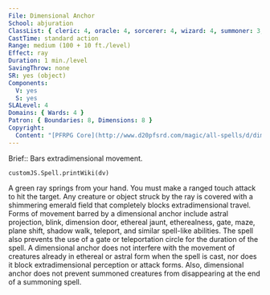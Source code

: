```yaml
---
File: Dimensional Anchor
School: abjuration
ClassList: { cleric: 4, oracle: 4, sorcerer: 4, wizard: 4, summoner: 3, inquisitor: 3, occultist: 4, psychic: 4, spiritualist: 4, unchained summoner: 4, medium: 3 }
CastTime: standard action
Range: medium (100 + 10 ft./level)
Effect: ray
Duration: 1 min./level
SavingThrow: none
SR: yes (object)
Components:
  V: yes
  S: yes
SLALevel: 4
Domains: { Wards: 4 }
Patron: { Boundaries: 8, Dimensions: 8 }
Copyright:
  Content: "[PFRPG Core](http://www.d20pfsrd.com/magic/all-spells/d/dimensional-anchor)"
---
```

Brief:: Bars extradimensional movement.

```dataviewjs
customJS.Spell.printWiki(dv)
```

A green ray springs from your hand. You must make a ranged touch attack to hit the target. Any creature or object struck by the ray is covered with a shimmering emerald field that completely blocks extradimensional travel. Forms of movement barred by a dimensional anchor include astral projection, blink, dimension door, ethereal jaunt, etherealness, gate, maze, plane shift, shadow walk, teleport, and similar spell-like abilities. The spell also prevents the use of a gate or teleportation circle for the duration of the spell. A dimensional anchor does not interfere with the movement of creatures already in ethereal or astral form when the spell is cast, nor does it block extradimensional perception or attack forms. Also, dimensional anchor does not prevent summoned creatures from disappearing at the end of a summoning spell.
